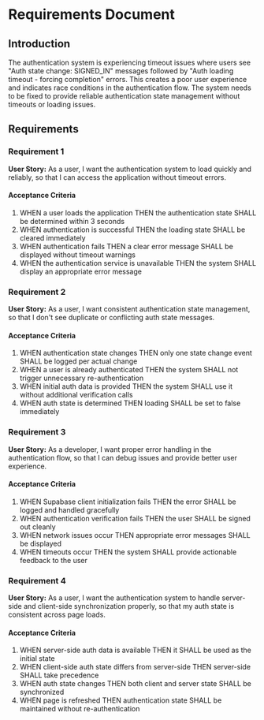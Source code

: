 # Requirements Document

## Introduction

The authentication system is experiencing timeout issues where users see "Auth state change: SIGNED_IN" messages followed by "Auth loading timeout - forcing completion" errors. This creates a poor user experience and indicates race conditions in the authentication flow. The system needs to be fixed to provide reliable authentication state management without timeouts or loading issues.

## Requirements

### Requirement 1

**User Story:** As a user, I want the authentication system to load quickly and reliably, so that I can access the application without timeout errors.

#### Acceptance Criteria

1. WHEN a user loads the application THEN the authentication state SHALL be determined within 3 seconds
2. WHEN authentication is successful THEN the loading state SHALL be cleared immediately
3. WHEN authentication fails THEN a clear error message SHALL be displayed without timeout warnings
4. WHEN the authentication service is unavailable THEN the system SHALL display an appropriate error message

### Requirement 2

**User Story:** As a user, I want consistent authentication state management, so that I don't see duplicate or conflicting auth state messages.

#### Acceptance Criteria

1. WHEN authentication state changes THEN only one state change event SHALL be logged per actual change
2. WHEN a user is already authenticated THEN the system SHALL not trigger unnecessary re-authentication
3. WHEN initial auth data is provided THEN the system SHALL use it without additional verification calls
4. WHEN auth state is determined THEN loading SHALL be set to false immediately

### Requirement 3

**User Story:** As a developer, I want proper error handling in the authentication flow, so that I can debug issues and provide better user experience.

#### Acceptance Criteria

1. WHEN Supabase client initialization fails THEN the error SHALL be logged and handled gracefully
2. WHEN authentication verification fails THEN the user SHALL be signed out cleanly
3. WHEN network issues occur THEN appropriate error messages SHALL be displayed
4. WHEN timeouts occur THEN the system SHALL provide actionable feedback to the user

### Requirement 4

**User Story:** As a user, I want the authentication system to handle server-side and client-side synchronization properly, so that my auth state is consistent across page loads.

#### Acceptance Criteria

1. WHEN server-side auth data is available THEN it SHALL be used as the initial state
2. WHEN client-side auth state differs from server-side THEN server-side SHALL take precedence
3. WHEN auth state changes THEN both client and server state SHALL be synchronized
4. WHEN page is refreshed THEN authentication state SHALL be maintained without re-authentication
